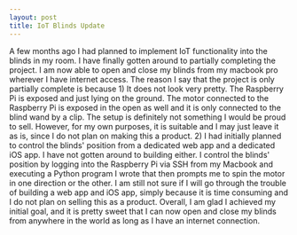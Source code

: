```yaml
---
layout: post
title: IoT Blinds Update
---
```


A few months ago I had planned to implement IoT functionality into the blinds in my room. I have finally gotten around to partially completing the project. I am now able to open and close my blinds from my macbook pro wherever I have internet access. The reason I say that the project is only partially complete is because 1) It does not look very pretty. The Raspberry Pi is exposed and just lying on the ground. The motor connected to the Raspberry Pi is exposed in the open as well and it is only connected to the blind wand by a clip. The setup is definitely not something I would be proud to sell. However, for my own purposes, it is suitable and I may just leave it as is, since I do not plan on making this a product. 2) I had initially planned to control the blinds' position from a dedicated web app and a dedicated iOS app. I have not gotten around to building either. I control the blinds' position by logging into the Raspberry Pi via SSH from my Macbook and executing a Python program I wrote that then prompts me to spin the motor in one direction or the other. I am still not sure if I will go through the trouble of building a web app and iOS app, simply because it is time consuming and I do not plan on selling this as a product. Overall, I am glad I achieved my initial goal, and it is pretty sweet that I can now open and close my blinds from anywhere in the world as long as I have an internet connection.
